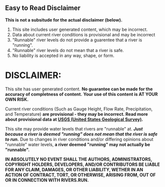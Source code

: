 ## Easy to Read Disclaimer
**This is not a subsitude for the actual disclaimer (below).**

1. This site includes user generated content, which may be incorrect. 
2. Data about current river conditions is provisional and may be incorrect
3. "Runnable" river levels do not provide a guarentee that a river is "running".
4. "Runnable" river levels do not mean that a river is safe.
5. No liability is accepted in any way, shape, or form.


# DISCLAIMER:

This site has user generated content. **No guarantee can be made for the accuracy of completness of content.** 
**Your use of this content is AT YOUR OWN RISK.**


Current river conditions (Such as Gauge Height, Flow Rate, Precipitation, and Temperature) **are provisional - they may be incorrect. Read more about provisional data at [USGS (United States Geological Survey)](https://water.usgs.gov/data/provisional.html).**


This site may provide water levels that rivers are "runnable" at. ***Just because a river is deemed "running" does not mean that the river is safe to run.*** Due to changes in river conditions and/or differing opinions about "runnable" water levels, **a river deemed "running" may not actually be "runnable".**


**IN ABSOLUTELY NO EVENT SHALL THE AUTHORS, ADMINISTRATORS, COPYRIGHT HOLDERS, DEVELOPERS, AND/OR CONTRIBUTORS BE LIABLE FOR ANY CLAIM, DAMAGES, OR OTHER LIABILITY, WETHER IN AN ACTION OF CONTRACT, TORT, OR OTHERWISE, ARISING FROM, OUT OF OR IN CONNECTION WITH RIVERS.RUN.**
